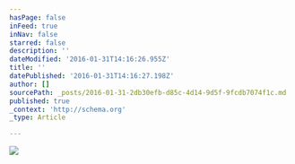 ```yaml
---
hasPage: false
inFeed: true
inNav: false
starred: false
description: ''
dateModified: '2016-01-31T14:16:26.955Z'
title: ''
datePublished: '2016-01-31T14:16:27.198Z'
author: []
sourcePath: _posts/2016-01-31-2db30efb-d85c-4d14-9d5f-9fcdb7074f1c.md
published: true
_context: 'http://schema.org'
_type: Article

---
```

![](https://the-grid-user-content.s3-us-west-2.amazonaws.com/7f62cb66-8141-4f21-b284-c25a0825f5a0.jpg)